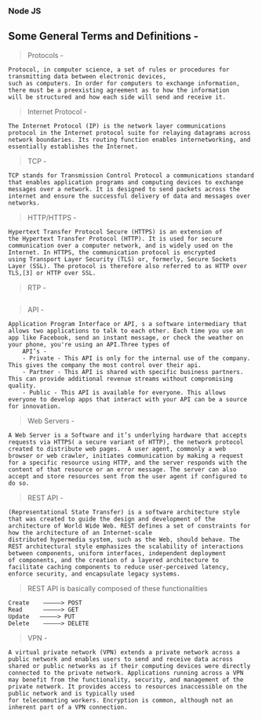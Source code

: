 ### Node JS

## Some General Terms and Definitions -

> Protocols -

```
Protocol, in computer science, a set of rules or procedures for transmitting data between electronic devices,
such as computers. In order for computers to exchange information, there must be a preexisting agreement as to how the information
will be structured and how each side will send and receive it.
```

> Internet Protocol -

```
The Internet Protocol (IP) is the network layer communications protocol in the Internet protocol suite for relaying datagrams across network boundaries. Its routing function enables internetworking, and essentially establishes the Internet.
```

> TCP -

```
TCP stands for Transmission Control Protocol a communications standard that enables application programs and computing devices to exchange messages over a network. It is designed to send packets across the internet and ensure the successful delivery of data and messages over networks.
```

> HTTP/HTTPS -

```
Hypertext Transfer Protocol Secure (HTTPS) is an extension of the Hypertext Transfer Protocol (HTTP). It is used for secure communication over a computer network, and is widely used on the Internet. In HTTPS, the communication protocol is encrypted using Transport Layer Security (TLS) or, formerly, Secure Sockets Layer (SSL). The protocol is therefore also referred to as HTTP over TLS,[3] or HTTP over SSL.
```

> RTP -

```The Real-time Transport Protocol (RTP) is a network protocol for delivering audio and video over IP networks. RTP is used in communication and entertainment systems that involve streaming media, such as telephony, video teleconference applications including WebRTC, television services and web-based push-to-talk features.

```

> API -

```
Application Program Interface or API, s a software intermediary that allows two applications to talk to each other. Each time you use an app like Facebook, send an instant message, or check the weather on your phone, you're using an API.Three types of
    API’s -
    - Private - This API is only for the internal use of the company. This gives the company the most control over their api.
    - Partner - This API is shared with specific business partners. This can provide additional revenue streams without compromising quality.
    - Public - This API is available for everyone. This allows everyone to develop apps that interact with your API can be a source for innovation.
```

> Web Servers -

```
A Web Server is a Software and it’s underlying hardware that accepts requests via HTTPS( a secure variant of HTTP), the network protocol created to distribute web pages.  A user agent, commonly a web browser or web crawler, initiates communication by making a request for a specific resource using HTTP, and the server responds with the content of that resource or an error message. The server can also accept and store resources sent from the user agent if configured to do so.
```

> REST API -

```
(Representational State Transfer) is a software architecture style that was created to guide the design and development of the architecture of World Wide Web. REST defines a set of constraints for how the architecture of an Internet-scale distributed hypermedia system, such as the Web, should behave. The REST architectural style emphasizes the scalability of interactions between components, uniform interfaces, independent deployment of components, and the creation of a layered architecture to facilitate caching components to reduce user-perceived latency, enforce security, and encapsulate legacy systems.
```

> REST API is basically composed of these functionalities

```
Create    —————> POST
Read      —————> GET
Update   —————> PUT
Delete    —————> DELETE
```

> VPN -

```
A virtual private network (VPN) extends a private network across a public network and enables users to send and receive data across shared or public networks as if their computing devices were directly connected to the private network. Applications running across a VPN may benefit from the functionality, security, and management of the private network. It provides access to resources inaccessible on the public network and is typically used for telecommuting workers. Encryption is common, although not an inherent part of a VPN connection.

```
